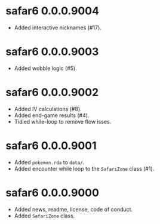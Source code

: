 # safar6 0.0.0.9004

* Added interactive nicknames (#17).

# safar6 0.0.0.9003

* Added wobble logic (#5).

# safar6 0.0.0.9002

* Added IV calculations (#8).
* Added end-game results (#4).
* Tidied while-loop to remove flow isses.

# safar6 0.0.0.9001

* Added `pokemon.rda` to `data/`.
* Added encounter while loop to the `SafariZone` class (#1).

# safar6 0.0.0.9000

* Added news, readme, license, code of conduct.
* Added `SafariZone` class.
